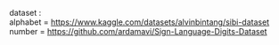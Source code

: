 dataset :      
alphabet = https://www.kaggle.com/datasets/alvinbintang/sibi-dataset             
number = https://github.com/ardamavi/Sign-Language-Digits-Dataset
